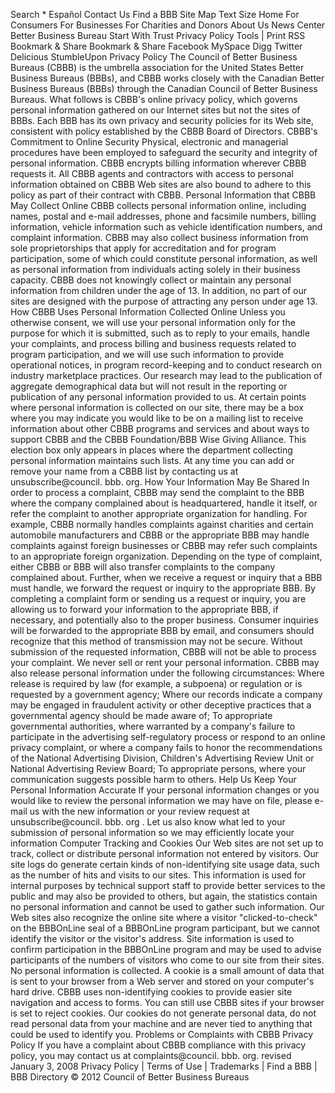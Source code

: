 Search \* Español Contact Us Find a BBB Site Map Text Size Home For Consumers For Businesses For Charities and Donors About Us News Center Better Business Bureau Start With Trust Privacy Policy Tools | Print RSS Bookmark & Share Bookmark & Share Facebook MySpace Digg Twitter Delicious StumbleUpon Privacy Policy The Council of Better Business Bureaus (CBBB) is the umbrella association for the United States Better Business Bureaus (BBBs), and CBBB works closely with the Canadian Better Business Bureaus (BBBs) through the Canadian Council of Better Business Bureaus. What follows is CBBB's online privacy policy, which governs personal information gathered on our Internet sites but not the sites of BBBs. Each BBB has its own privacy and security policies for its Web site, consistent with policy established by the CBBB Board of Directors. CBBB's Commitment to Online Security Physical, electronic and managerial procedures have been employed to safeguard the security and integrity of personal information. CBBB encrypts billing information wherever CBBB requests it. All CBBB agents and contractors with access to personal information obtained on CBBB Web sites are also bound to adhere to this policy as part of their contract with CBBB. Personal Information that CBBB May Collect Online CBBB collects personal information online, including names, postal and e-mail addresses, phone and facsimile numbers, billing information, vehicle information such as vehicle identification numbers, and complaint information. CBBB may also collect business information from sole proprietorships that apply for accreditation and for program participation, some of which could constitute personal information, as well as personal information from individuals acting solely in their business capacity. CBBB does not knowingly collect or maintain any personal information from children under the age of 13. In addition, no part of our sites are designed with the purpose of attracting any person under age 13. How CBBB Uses Personal Information Collected Online Unless you otherwise consent, we will use your personal information only for the purpose for which it is submitted, such as to reply to your emails, handle your complaints, and process billing and business requests related to program participation, and we will use such information to provide operational notices, in program record-keeping and to conduct research on industry marketplace practices. Our research may lead to the publication of aggregate demographical data but will not result in the reporting or publication of any personal information provided to us. At certain points where personal information is collected on our site, there may be a box where you may indicate you would like to be on a mailing list to receive information about other CBBB programs and services and about ways to support CBBB and the CBBB Foundation/BBB Wise Giving Alliance. This election box only appears in places where the department collecting personal information maintains such lists. At any time you can add or remove your name from a CBBB list by contacting us at unsubscribe@council. bbb. org. How Your Information May Be Shared In order to process a complaint, CBBB may send the complaint to the BBB where the company complained about is headquartered, handle it itself, or refer the complaint to another appropriate organization for handling. For example, CBBB normally handles complaints against charities and certain automobile manufacturers and CBBB or the appropriate BBB may handle complaints against foreign businesses or CBBB may refer such complaints to an appropriate foreign organization. Depending on the type of complaint, either CBBB or BBB will also transfer complaints to the company complained about. Further, when we receive a request or inquiry that a BBB must handle, we forward the request or inquiry to the appropriate BBB. By completing a complaint form or sending us a request or inquiry, you are allowing us to forward your information to the appropriate BBB, if necessary, and potentially also to the proper business. Consumer inquiries will be forwarded to the appropriate BBB by email, and consumers should recognize that this method of transmission may not be secure. Without submission of the requested information, CBBB will not be able to process your complaint. We never sell or rent your personal information. CBBB may also release personal information under the following circumstances: Where release is required by law (for example, a subpoena) or regulation or is requested by a government agency; Where our records indicate a company may be engaged in fraudulent activity or other deceptive practices that a governmental agency should be made aware of; To appropriate governmental authorities, where warranted by a company's failure to participate in the advertising self-regulatory process or respond to an online privacy complaint, or where a company fails to honor the recommendations of the National Advertising Division, Children's Advertising Review Unit or National Advertising Review Board; To appropriate persons, where your communication suggests possible harm to others. Help Us Keep Your Personal Information Accurate If your personal information changes or you would like to review the personal information we may have on file, please e-mail us with the new information or your review request at unsubscribe@council. bbb. org . Let us also know what led to your submission of personal information so we may efficiently locate your information Computer Tracking and Cookies Our Web sites are not set up to track, collect or distribute personal information not entered by visitors. Our site logs do generate certain kinds of non-identifying site usage data, such as the number of hits and visits to our sites. This information is used for internal purposes by technical support staff to provide better services to the public and may also be provided to others, but again, the statistics contain no personal information and cannot be used to gather such information. Our Web sites also recognize the online site where a visitor "clicked-to-check" on the BBBOnLine seal of a BBBOnLine program participant, but we cannot identify the visitor or the visitor's address. Site information is used to confirm participation in the BBBOnLine program and may be used to advise participants of the numbers of visitors who come to our site from their sites. No personal information is collected. A cookie is a small amount of data that is sent to your browser from a Web server and stored on your computer's hard drive. CBBB uses non-identifying cookies to provide easier site navigation and access to forms. You can still use CBBB sites if your browser is set to reject cookies. Our cookies do not generate personal data, do not read personal data from your machine and are never tied to anything that could be used to identify you. Problems or Complaints with CBBB Privacy Policy If you have a complaint about CBBB compliance with this privacy policy, you may contact us at complaints@council. bbb. org. revised January 3, 2008 Privacy Policy | Terms of Use | Trademarks | Find a BBB | BBB Directory © 2012 Council of Better Business Bureaus